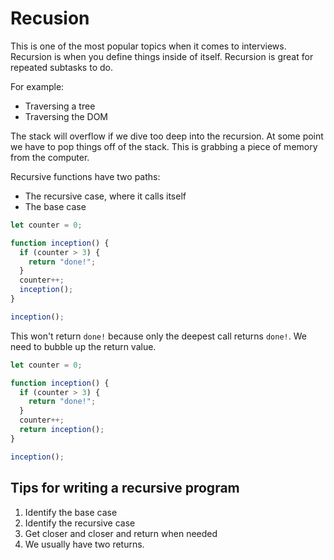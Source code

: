 # Recusion

This is one of the most popular topics when it comes to interviews. Recursion is when you define things inside of itself. Recursion is great for repeated subtasks to do.

For example:

- Traversing a tree
- Traversing the DOM

The stack will overflow if we dive too deep into the recursion. At some point we have to pop things off of the stack. This is grabbing a piece of memory from the computer.

Recursive functions have two paths:

- The recursive case, where it calls itself
- The base case

```javascript
let counter = 0;

function inception() {
  if (counter > 3) {
    return "done!";
  }
  counter++;
  inception();
}

inception();
```

This won't return `done!` because only the deepest call returns `done!`. We need to bubble up the return value.

```javascript
let counter = 0;

function inception() {
  if (counter > 3) {
    return "done!";
  }
  counter++;
  return inception();
}

inception();
```

## Tips for writing a recursive program

1. Identify the base case
2. Identify the recursive case
3. Get closer and closer and return when needed
4. We usually have two returns.
